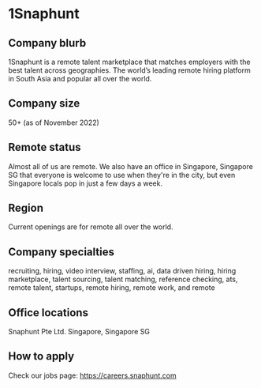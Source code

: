 # 1Snaphunt

## Company blurb

1Snaphunt is a remote talent marketplace that matches employers with the best talent across geographies. The world’s leading remote hiring platform in South Asia and popular all over the world.

## Company size

50+ (as of November 2022)

## Remote status

Almost all of us are remote. We also have an office in Singapore, Singapore SG that everyone is welcome to use when they're in the city, but even Singapore locals pop in just a few days a week.

## Region

Current openings are for remote all over the world.

## Company specialties

recruiting, hiring, video interview, staffing, ai, data driven hiring, hiring marketplace, talent sourcing, talent matching, reference checking, ats, remote talent, startups, remote hiring, remote work, and remote

## Office locations

Snaphunt Pte Ltd.
Singapore, Singapore SG

## How to apply

Check our jobs page: https://careers.snaphunt.com
